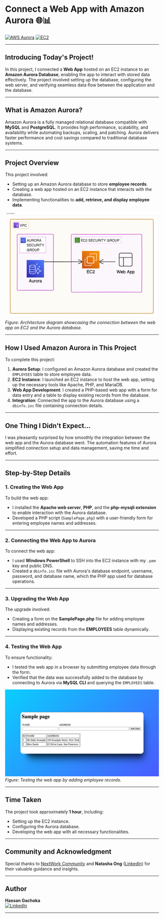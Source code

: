 # Connect a Web App with Amazon Aurora 🌐📊

[![AWS Aurora](https://img.shields.io/badge/AWS_Aurora-100000?style=flat&logo=amazondynamodb&logoColor=white&labelColor=232F3E&color=FF9900)](https://aws.amazon.com/rds/aurora/)
[![EC2](https://img.shields.io/badge/AWS_EC2-100000?style=flat&logo=amazonec2&logoColor=white&labelColor=FF9900&color=232F3E)](https://aws.amazon.com/ec2/)

---

## Introducing Today's Project!

In this project, I connected a **Web App** hosted on an EC2 instance to an **Amazon Aurora Database**, enabling the app to interact with stored data effectively. The project involved setting up the database, configuring the web server, and verifying seamless data flow between the application and the database.

---

## What is Amazon Aurora?

Amazon Aurora is a fully managed relational database compatible with **MySQL** and **PostgreSQL**. It provides high performance, scalability, and availability while automating backups, scaling, and patching. Aurora delivers faster performance and cost savings compared to traditional database systems.

---

## Project Overview

This project involved:

- Setting up an Amazon Aurora database to store **employee records**.
- Creating a web app hosted on an EC2 instance that interacts with the database.
- Implementing functionalities to **add, retrieve, and display employee data**.

![Web App Architecture](./Images/architecture.png)  
*Figure: Architecture diagram showcasing the connection between the web app on EC2 and the Aurora database.*

---

## How I Used Amazon Aurora in This Project

To complete this project:

1. **Aurora Setup**: I configured an Amazon Aurora database and created the `EMPLOYEES` table to store employee data.
2. **EC2 Instance**: I launched an EC2 instance to host the web app, setting up the necessary tools like Apache, PHP, and MariaDB.
3. **Web App Development**: I created a PHP-based web app with a form for data entry and a table to display existing records from the database.
4. **Integration**: Connected the app to the Aurora database using a `dbinfo.inc` file containing connection details.

---

## One Thing I Didn't Expect...

I was pleasantly surprised by how smoothly the integration between the web app and the Aurora database went. The automation features of Aurora simplified connection setup and data management, saving me time and effort.

---

## Step-by-Step Details

### 1. Creating the Web App

To build the web app:

- I installed the **Apache web server**, **PHP**, and the **php-mysqli extension** to enable interaction with the Aurora database.
- Developed a PHP script (`SamplePage.php`) with a user-friendly form for entering employee names and addresses.

---

### 2. Connecting the Web App to Aurora

To connect the web app:

- I used **Windows PowerShell** to SSH into the EC2 instance with my `.pem` key and public DNS.
- Created a `dbinfo.inc` file with Aurora's database endpoint, username, password, and database name, which the PHP app used for database operations.

---

### 3. Upgrading the Web App

The upgrade involved:

- Creating a form on the **SamplePage.php** file for adding employee names and addresses.
- Displaying existing records from the **EMPLOYEES** table dynamically.

---

### 4. Testing the Web App

To ensure functionality:

- I tested the web app in a browser by submitting employee data through the form.
- Verified that the data was successfully added to the database by connecting to Aurora via **MySQL CLI** and querying the `EMPLOYEES` table.

![Testing the Web App](./Images/sample-page.png)  
*Figure: Testing the web app by adding employee records.*

---

## Time Taken

The project took approximately **1 hour**, including:

- Setting up the EC2 instance.
- Configuring the Aurora database.
- Developing the web app with all necessary functionalities.

---

## Community and Acknowledgment
Special thanks to [NextWork Community](https://link.nextwork.org/app?utm_source=app&utm_medium=nav&utm_campaign=referral) and **Natasha Ong** ([LinkedIn](https://www.linkedin.com/in/natasha-ong)) for their valuable guidance and insights.

---

## Author

**Hassan Gachoka**  
[![LinkedIn](https://img.shields.io/badge/LinkedIn-Hassan_Gachoka-blue?style=flat&logo=linkedin)](https://linkedin.com/in/gachokahassan)

---
